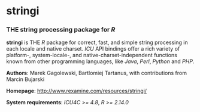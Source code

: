 # **stringi**

### THE string processing package for *R*


**stringi** is THE *R* package for correct, fast, and simple string processing in each locale and native charset. 
*ICU* API bindings offer a rich variety of platform-, 
system-locale-, and native-charset-independent functions known from other programming languages, 
like *Java*, *Perl*, *Python* and *PHP*.

**Authors**: Marek Gagolewski, Bartlomiej Tartanus, with contributions from Marcin Bujarski

**Homepage**: http://www.rexamine.com/resources/stringi/

**System requirements**: *ICU4C >= 4.8*, *R >= 2.14.0*
